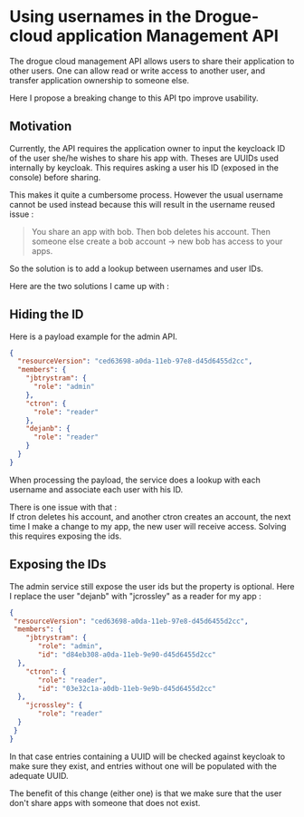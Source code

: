 # Using usernames in the Drogue-cloud application Management API


The drogue cloud management API allows users to share their application to other users. 
One can allow read or write access to another user, and transfer application ownership to 
someone else. 

Here I propose a breaking change to this API tpo improve usability.


## Motivation

Currently, the API requires the application owner to input the keycloack ID of the user she/he wishes to share his app with. 
Theses are UUIDs used internally by keycloak. This requires asking a user his ID (exposed in the console) before sharing.

This makes it quite a cumbersome process. However the usual username cannot be used instead because this will result 
in the username reused issue :
 > You share an app with bob. Then bob deletes his account. Then someone else create a bob account
 -> new bob has access to your apps.

So the solution is to add a lookup between usernames and user IDs.

Here are the two solutions I came up with : 

## Hiding the ID

Here is a payload example for the admin API. 

```json
{
  "resourceVersion": "ced63698-a0da-11eb-97e8-d45d6455d2cc",
  "members": {
    "jbtrystram": {
      "role": "admin"
    },
    "ctron": {
      "role": "reader"
    },
    "dejanb": {
      "role": "reader"
    }
  }
}
```

When processing the payload, the service does a lookup with each username and associate each user with his ID.

There is one issue with that : \
If ctron deletes his account, and another ctron creates an account, the next time I make a change to my app, the new user will receive access.
Solving this requires exposing the ids. 

## Exposing the IDs

The admin service still expose the user ids but the property is optional.
Here I replace the user "dejanb" with "jcrossley" as a reader for my app : 
```json
{
 "resourceVersion": "ced63698-a0da-11eb-97e8-d45d6455d2cc",
 "members": {
    "jbtrystram": {
       "role": "admin",
       "id": "d84eb308-a0da-11eb-9e90-d45d6455d2cc"
  },
    "ctron": {
       "role": "reader", 
       "id": "03e32c1a-a0db-11eb-9e9b-d45d6455d2cc"
  },
    "jcrossley": {
       "role": "reader"
  }
 }
}
```

In that case entries containing a UUID will be checked against keycloak to make sure they exist,
and entries without one will be populated with the adequate UUID.


The benefit of this change (either one) is that we make sure that the user don't share apps with someone that does not exist.

